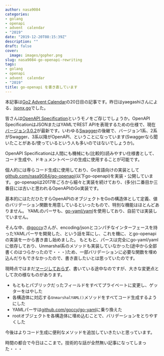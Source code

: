 ```yaml
---
author: nasa9084
categories:
- golang
- openapi
- advent  calendar
- "2019"
date: "2019-12-20T08:15:39Z"
description: ""
draft: false
cover:
  image: images/gopher.png
slug: nasa9084-go-openapi-rewriting
tags:
- golang
- openapi
- advent  calendar
- "2019"
title: go-openapi を書き直しています
---
```



本記事は[Go2 Advent Calendar](https://qiita.com/advent-calendar/2019/go2)の20日目の記事です。昨日はyaegashiさんによる、[jsonx.go](https://l0w.dev/posts/jsonex.go/)でした。

皆さんは[OpenAPI Specification](https://github.com/OAI/OpenAPI-Specification)というモノをご存じでしょうか。OpenAPI SpecificationはJSONまたはYAMLでREST APIを表現するための仕様で、現在[バージョン3.0.2](https://github.com/OAI/OpenAPI-Specification/blob/master/versions/3.0.2.md)が最新です。いわゆる[Swagger](https://swagger.io/)の後継で、バージョン1系、2系がSwagger、3系以降がOpenAPI、ということになっています(Swaggerなら聞いたことがある/使っているという人も多いのではないでしょうか)。

OpenAPI Specificationは人間にも機械にも(比較的)読みやすい仕様書として、コード生成や、ドキュメントページの生成に使用することが可能です。

個人的には専らコード生成に使用しており、Go言語向けの実装として[github.com/nasa9084/go-openapi](https://github.com/nasa9084/go-openapi)(以下go-openapi)を実装・公開しています。
go-openapiは2017年ごろから細々と実装を続けており、(多分)二番目か三番目には古いと思われるOpenAPIのGo実装です。

基本的にはただひたすらOpenAPIのオブジェクトをGoの構造体として定義、値のバリデーション関数を用意しているといったもので、特別な機能はほとんどありません。
YAMLのパーサも、[go-yaml/yaml](https://github.com/go-yaml/yaml)を使用しており、自前では実装していません。

そんな中、[@goccy](https://twitter.com/goccy54)さんが、encoding/jsonとコンパチなインターフェースを持ったYAMLパーサを開発した、という話を耳にし、これを機に、とgo-openapiの実装を一から書き直し始めました。
もともと、パースは完全にgo-yaml/yamlに依存しており、Unmarshal系のメソッドも実装していなかった(途中から全部書くのはつらかったので・・・)ため、一部バリデーションに必要な関数を埋め込んだりもできなかったので、書き直したいとは思っていたのです。

現時点ではまだ[マージしておらず](https://github.com/nasa9084/go-openapi/pull/3)、書いている途中なのですが、大きな変更点として次の様なものがあります。

* もともとパブリックだったフィールドをすべてプライベートに変更し、ゲッターをはやした
* 各構造体に対応する`UnmarshalYAML()`メソッドをすべてコード生成するようにした
* YAMLパーサは[github.com/goccy/go-yaml](https://github.com/goccy/go-yaml)に乗り換えた
* rootオブジェクトを各構造体に埋め込むことで、バリデーションをとりやすくした

今後はよりコード生成に便利なメソッドを追加していきたいと思っています。

時間の都合で今日はここまで。技術的な話が全然無い記事になってしまった・・・



